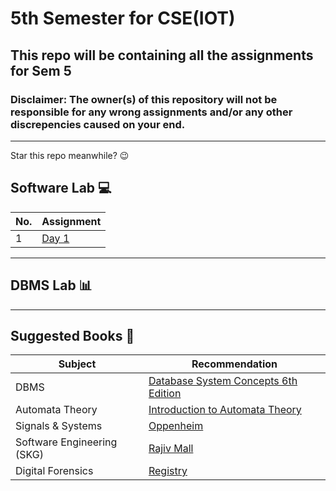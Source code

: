 # 5th Semester for CSE(IOT)
## This repo will be containing all the assignments for Sem 5
### Disclaimer: The owner(s) of this repository will not be responsible for any wrong assignments and/or any other discrepencies caused on your end.
---
Star this repo meanwhile? 😉

## Software Lab 💻

| No. | Assignment |
| --- | --- |
| 1 | [Day 1](/SOFTWARE_LAB/Day1/)

---

## DBMS Lab 📊

---

## Suggested Books 📖

| Subject | Recommendation |
| --- | --- |
| DBMS | [Database System Concepts 6th Edition](https://drive.google.com/file/d/13q8K7vhvQaavlgoO1eJpKQHKjaTBh8dP/view?pli=1) |
| Automata Theory | [Introduction to Automata Theory](https://idoc.pub/queue/introduction-to-automata-theory-languages-by-john-e-hopcroft-rajeev-motwani-jeffrey-d-ullman-546gd9dyrqn8) |
| Signals & Systems | [Oppenheim](https://vdocument.in/oppenheim-signals-and-systems-complete.html?page=1) |
| Software Engineering (SKG) | [Rajiv Mall](https://davcollegetitilagarh.org/wp-content/uploads/2020/09/fundamentals-of-software-engineering-fourth-edition-rajib-mall.pdf) |
| Digital Forensics | [Registry](https://davcollegetitilagarh.org/wp-content/uploads/2020/09/fundamentals-of-software-engineering-fourth-edition-rajib-mall.pdf) |
